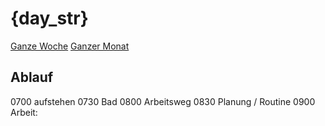 # {day_str}

[Ganze Woche](/journal/{year}-w{week})
[Ganzer Monat](/journal/{month})

## Ablauf

0700 aufstehen
0730 Bad
0800 Arbeitsweg
0830 Planung / Routine
0900 Arbeit: 


